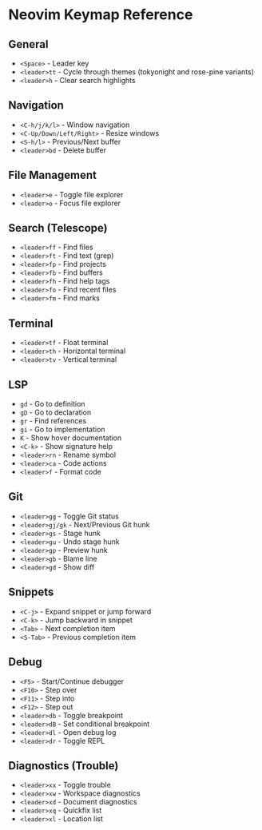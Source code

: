 # Neovim Keymap Reference

## General
- `<Space>` - Leader key
- `<leader>tt` - Cycle through themes (tokyonight and rose-pine variants)
- `<leader>h` - Clear search highlights

## Navigation
- `<C-h/j/k/l>` - Window navigation
- `<C-Up/Down/Left/Right>` - Resize windows
- `<S-h/l>` - Previous/Next buffer
- `<leader>bd` - Delete buffer

## File Management
- `<leader>e` - Toggle file explorer
- `<leader>o` - Focus file explorer

## Search (Telescope)
- `<leader>ff` - Find files
- `<leader>ft` - Find text (grep)
- `<leader>fp` - Find projects
- `<leader>fb` - Find buffers
- `<leader>fh` - Find help tags
- `<leader>fo` - Find recent files
- `<leader>fm` - Find marks

## Terminal
- `<leader>tf` - Float terminal
- `<leader>th` - Horizontal terminal
- `<leader>tv` - Vertical terminal

## LSP
- `gd` - Go to definition
- `gD` - Go to declaration
- `gr` - Find references
- `gi` - Go to implementation
- `K` - Show hover documentation
- `<C-k>` - Show signature help
- `<leader>rn` - Rename symbol
- `<leader>ca` - Code actions
- `<leader>f` - Format code

## Git
- `<leader>gg` - Toggle Git status
- `<leader>gj/gk` - Next/Previous Git hunk
- `<leader>gs` - Stage hunk
- `<leader>gu` - Undo stage hunk
- `<leader>gp` - Preview hunk
- `<leader>gb` - Blame line
- `<leader>gd` - Show diff

## Snippets
- `<C-j>` - Expand snippet or jump forward
- `<C-k>` - Jump backward in snippet
- `<Tab>` - Next completion item
- `<S-Tab>` - Previous completion item

## Debug
- `<F5>` - Start/Continue debugger
- `<F10>` - Step over
- `<F11>` - Step into
- `<F12>` - Step out
- `<leader>db` - Toggle breakpoint
- `<leader>dB` - Set conditional breakpoint
- `<leader>dl` - Open debug log
- `<leader>dr` - Toggle REPL

## Diagnostics (Trouble)
- `<leader>xx` - Toggle trouble
- `<leader>xw` - Workspace diagnostics
- `<leader>xd` - Document diagnostics
- `<leader>xq` - Quickfix list
- `<leader>xl` - Location list
